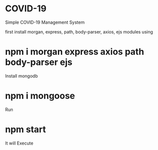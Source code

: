 # COVID-19
Simple COVID-19 Management System


first install morgan, express, path, body-parser, axios, ejs modules using
# npm i morgan express axios path body-parser ejs

Install mongodb
# npm i mongoose

Run 
# npm start

It will Execute
